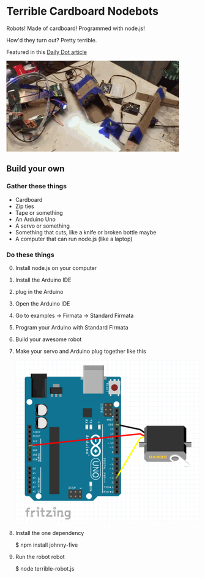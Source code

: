 # Terrible Cardboard Nodebots

Robots!  Made of cardboard!  Programmed with node.js! 

How'd they turn out?  Pretty terrible.

Featured in this [Daily Dot article](http://www.dailydot.com/technology/dadaconf-nimby-robots/)

![robots-fighting or dancing?](robots.gif)

## Build your own

### Gather these things

- Cardboard
- Zip ties
- Tape or something 
- An Arduino Uno
- A servo or something
- Something that cuts, like a knife or broken bottle maybe
- A computer that can run node.js (like a laptop)

### Do these things

0. Install node.js on your computer
0. Install the Arduino IDE
0. plug in the Arduino
0. Open the Arduino IDE
0. Go to examples -> Firmata -> Standard Firmata
0. Program your Arduino with Standard Firmata
0. Build your awesome robot
0. Make your servo and Arduino plug together like this

   ![servo plugged into pin 3](servo.png)
   
0. Install the one dependency

     $ npm install johnny-five

0. Run the robot robot

     $ node terrible-robot.js
